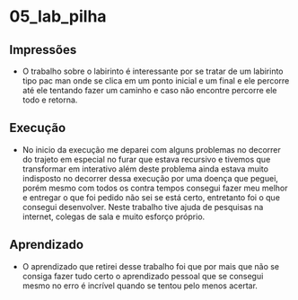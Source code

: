 
# 05_lab_pilha

## Impressões

- O trabalho sobre o labirinto é interessante por se tratar de um labirinto tipo pac man onde se clica em um ponto inicial e um final e ele percorre até ele tentando fazer um caminho e caso não encontre percorre ele todo e retorna. 

## Execução 

- No inicio da execução me deparei com alguns problemas no decorrer do trajeto em especial no furar que estava recursivo e tivemos que transformar em interativo além deste problema ainda estava muito indisposto no decorrer dessa execução por uma doença que peguei, porém mesmo com todos os contra tempos consegui fazer meu melhor e entregar o que foi pedido não sei se está certo, entretanto foi o que consegui desenvolver. Neste trabalho tive ajuda de pesquisas na internet, colegas de sala e muito esforço próprio. 

## Aprendizado 

- O aprendizado que retirei desse trabalho foi que por mais que não se consiga fazer tudo certo o aprendizado pessoal que se consegui mesmo no erro é incrível quando se tentou pelo menos acertar.
